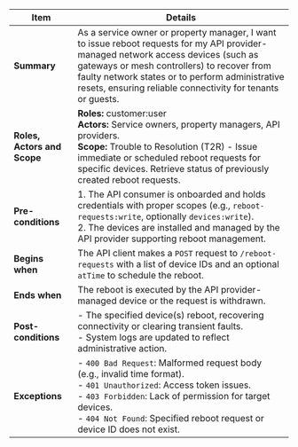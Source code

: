 | **Item**                     | **Details** |
|------------------------------|-------------|
| **Summary**               | As a service owner or property manager, I want to issue reboot requests for my API provider-managed network access devices (such as gateways or mesh controllers) to recover from faulty network states or to perform administrative resets, ensuring reliable connectivity for tenants or guests. |
| **Roles, Actors and Scope** | **Roles:** customer:user <br> **Actors:** Service owners, property managers, API providers.  <br> **Scope:** Trouble to Resolution (T2R) - Issue immediate or scheduled reboot requests for specific devices. Retrieve status of previously created reboot requests. |
| **Pre-conditions**        | 1. The API consumer is onboarded and holds credentials with proper scopes (e.g., `reboot-requests:write`, optionally `devices:write`).  <br>2. The devices are installed and managed by the API provider supporting reboot management. |
| **Begins when**           | The API client makes a `POST` request to `/reboot-requests` with a list of device IDs and an optional `atTime` to schedule the reboot. |
| **Ends when**            | The reboot is executed by the API provider-managed device or the request is withdrawn. |
| **Post-conditions**       | - The specified device(s) reboot, recovering connectivity or clearing transient faults.  <br>- System logs are updated to reflect administrative action. |
| **Exceptions**            | - `400 Bad Request`: Malformed request body (e.g., invalid time format).  <br>- `401 Unauthorized`: Access token issues.  <br>- `403 Forbidden`: Lack of permission for target devices.  <br>- `404 Not Found`: Specified reboot request or device ID does not exist.|